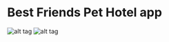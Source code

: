 # Best Friends Pet Hotel app
![alt tag](http://lightningcoding.com/dog_pictures/promo1.jpg)
![alt tag](http://lightningcoding.com/dog_pictures/promo2.jpg)

